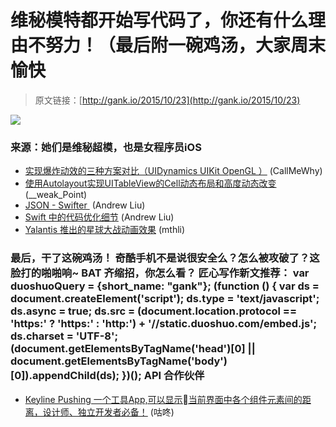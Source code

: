 # 维秘模特都开始写代码了，你还有什么理由不努力！（最后附一碗鸡汤，大家周末愉快

> 原文链接：[http://gank.io/2015/10/23](http://gank.io/2015/10/23)

![](http://ww4.sinaimg.cn/large/7a8aed7bjw1exav03j43nj20hs0qoq79.jpg)

### 来源：她们是维秘超模，也是女程序员iOS

* [实现爆炸动效的三种方案对比（UIDynamics UIKit OpenGL ）](https://yalantis.com/blog/uidynamics) (CallMeWhy)
* [使用Autolayout实现UITableView的Cell动态布局和高度动态改变](http://codingobjc.com/blog/2014/10/15/shi) (__weak_Point)
* [JSON - Swifter&nbsp;](http://swifter.tips/json/) (Andrew Liu)
* [Swift 中的代码优化细节](http://blog.callmewhy.com/2015/10/21/extension) (Andrew Liu)
* [Yalantis 推出的星球大战动画效果](https://github.com/Yalantis/StarWars.iOS) (mthli)

### 最后，干了这碗鸡汤！                                                                        奇酷手机不是说很安全么？怎么被攻破了？这脸打的啪啪响~                                                                                            BAT 齐缩招，你怎么看？                                                                                    匠心写作新文推荐：                                                                                var duoshuoQuery = {short_name: "gank"};    (function () {        var ds = document.createElement('script');        ds.type = 'text/javascript';        ds.async = true;        ds.src = (document.location.protocol == 'https:' ? 'https:' : 'http:') + '//static.duoshuo.com/embed.js';        ds.charset = 'UTF-8';        (document.getElementsByTagName('head')[0]        || document.getElementsByTagName('body')[0]).appendChild(ds);    })();                                API                            合作伙伴                                    

* [Keyline Pushing 一个工具App,可以显示当前界面中各个组件元素间的距离，设计师、独立开发者必备！](http://weibo.com/1874136301/D0rvHD8OH?type=comment) (咕咚)

